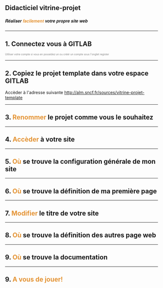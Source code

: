 ## Didacticiel vitrine-projet
##### <span style="font-family:Helvetica Neue; font-weight:bold">Réaliser <span style="color:#e49436">facilement</span> votre propre site web</span>

---

## 1. Connectez vous à GITLAB
<span style="font-size:0.6em; color:gray">Utiliser votre compte si vous en possédez un ou créér un compte sous l'onglet register</span>

---

## 2. Copiez le projet template dans votre espace GITLAB
Accèder à l'adresse suivante http://alm.sncf.fr/sources/vitrine-projet-template

---

## 3. <span style="color:#e49436">Renommer</span> le projet comme vous le souhaitez

---

## 4. <span style="color:#e49436">Accèder</span> à votre site

---

## 5. <span style="color:#e49436">Où</span> se trouve la configuration générale de mon site

---

## 6. <span style="color:#e49436">Où</span> se trouve la définition de ma première page

---

## 7. <span style="color:#e49436">Modifier</span> le titre de votre site

---

## 8. <span style="color:#e49436">Où</span> se trouve la définition des autres page web

---

## 9. <span style="color:#e49436">Où</span> se trouve la documentation

---

## 9. <span style="color:#e49436">A vous de jouer!</span>


